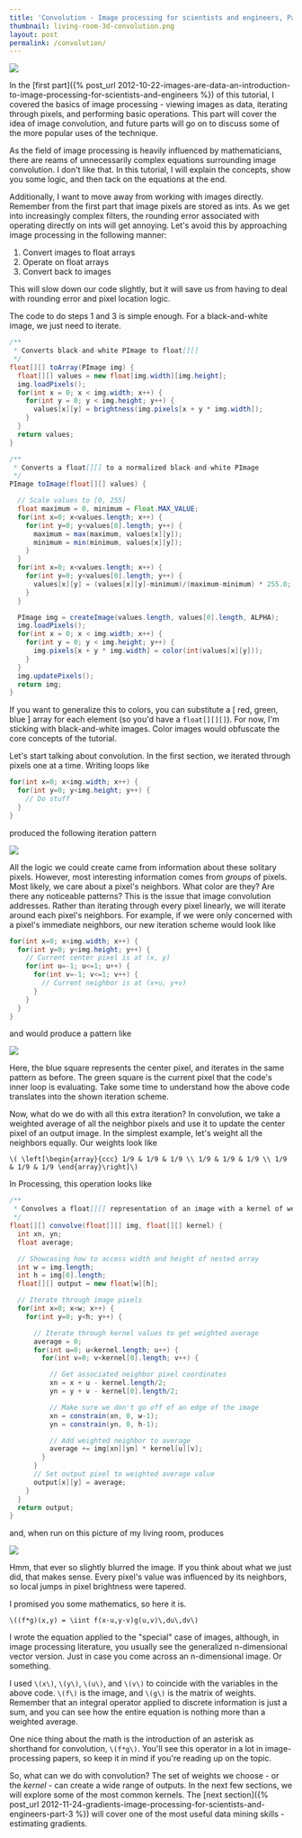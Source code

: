 ```yaml
---
title: 'Convolution - Image processing for scientists and engineers, Part 2'
thumbnail: living-room-3d-convolution.png
layout: post
permalink: /convolution/
---
```


![](/assets/2012-11-23-convolution-an-introduction-to-image-processing-for-scientists-and-engineers/living-room-3d-convolution.png)

In the [first part]({% post_url 2012-10-22-images-are-data-an-introduction-to-image-processing-for-scientists-and-engineers %})
of this tutorial, I covered the basics of image processing - viewing
images as data, iterating through pixels, and performing basic operations. This
part will cover the idea of image convolution, and future parts will go on to
discuss some of the more popular uses of the technique.

As the field of image processing is heavily influenced by mathematicians, there
are reams of unnecessarily complex equations surrounding image convolution. I don't
like that. In this tutorial, I will explain the concepts, show you some logic, and
then tack on the equations at the end.

Additionally, I want to move away from working with images directly. Remember from
the first part that image pixels are stored as ints. As we get into increasingly
complex filters, the rounding error associated with operating directly on ints
will get annoying. Let's avoid this by approaching image processing in the following
manner:

 1.  Convert images to float arrays
 2.  Operate on float arrays
 3.  Convert back to images

This will slow down our code slightly, but it will save us from having to deal
with rounding error and pixel location logic.

The code to do steps 1 and 3 is simple enough. For a black-and-white image, we
just need to iterate.

```java
/**
 * Converts black-and-white PImage to float[][]
 */
float[][] toArray(PImage img) {
  float[][] values = new float[img.width][img.height];
  img.loadPixels();
  for(int x = 0; x < img.width; x++) {
    for(int y = 0; y < img.height; y++) {
      values[x][y] = brightness(img.pixels[x + y * img.width]);
    }
  }
  return values;
}

/**
 * Converts a float[][] to a normalized black-and-white PImage
 */
PImage toImage(float[][] values) {

  // Scale values to [0, 255]
  float maximum = 0, minimum = Float.MAX_VALUE;
  for(int x=0; x<values.length; x++) {
    for(int y=0; y<values[0].length; y++) {
      maximum = max(maximum, values[x][y]);
      minimum = min(minimum, values[x][y]);
    }
  }
  for(int x=0; x<values.length; x++) {
    for(int y=0; y<values[0].length; y++) {
      values[x][y] = (values[x][y]-minimum)/(maximum-minimum) * 255.0;
    }
  }

  PImage img = createImage(values.length, values[0].length, ALPHA);
  img.loadPixels();
  for(int x = 0; x < img.width; x++) {
    for(int y = 0; y < img.height; y++) {
      img.pixels[x + y * img.width] = color(int(values[x][y]));
    }
  }
  img.updatePixels();
  return img;
}
```

If you want to generalize this to colors, you can substitute a [ red, green, blue ]
array for each element (so you'd have a `float[][][]`). For now, I'm sticking
with black-and-white images. Color images would obfuscate the core concepts of
the tutorial.

Let's start talking about convolution. In the first section, we iterated through
pixels one at a time. Writing loops like

```java
for(int x=0; x<img.width; x++) {
  for(int y=0; y<img.height; y++) {
    // Do stuff
  }
}
```

produced the following iteration pattern

![](/assets/2012-11-23-convolution-an-introduction-to-image-processing-for-scientists-and-engineers/linear.gif)

All the logic we could create came from information about these solitary pixels.
However, most interesting information comes from *groups* of pixels. Most likely,
we care about a pixel's neighbors. What color are they? Are there any noticeable
patterns? This is the issue that image convolution addresses. Rather than iterating
through every pixel linearly, we will iterate around each pixel's neighbors. For
example, if we were only concerned with a pixel's immediate neighbors, our new
iteration scheme would look like

```java
for(int x=0; x<img.width; x++) {
  for(int y=0; y<img.height; y++) {
    // Current center pixel is at (x, y)
    for(int u=-1; u<=1; u++) {
      for(int v=-1; v<=1; v++) {
        // Current neighbor is at (x+u, y+v)
      }
    }
  }
}
```

and would produce a pattern like

![](/assets/2012-11-23-convolution-an-introduction-to-image-processing-for-scientists-and-engineers/convolution.gif)

Here, the blue square represents the center pixel, and iterates in the same pattern
as before. The green square is the current pixel that the code's inner loop is
evaluating. Take some time to understand how the above code translates into the
shown iteration scheme.

Now, what do we do with all this extra iteration? In convolution, we take a
weighted average of all the neighbor pixels and use it to update the center pixel
of an output image. In the simplest example, let's weight all the neighbors equally.
Our weights look like

`\( \left[\begin{array}{ccc} 1/9 & 1/9 & 1/9 \\ 1/9 & 1/9 & 1/9 \\ 1/9 & 1/9 & 1/9 \end{array}\right]\)`

In Processing, this operation looks like

```java
/**
 * Convolves a float[][] representation of an image with a kernel of weights
 */
float[][] convolve(float[][] img, float[][] kernel) {
  int xn, yn;
  float average;

  // Showcasing how to access width and height of nested array
  int w = img.length;
  int h = img[0].length;
  float[][] output = new float[w][h];

  // Iterate through image pixels
  for(int x=0; x<w; x++) {
    for(int y=0; y<h; y++) {

      // Iterate through kernel values to get weighted average
      average = 0;
      for(int u=0; u<kernel.length; u++) {
        for(int v=0; v<kernel[0].length; v++) {

          // Get associated neighbor pixel coordinates
          xn = x + u - kernel.length/2;
          yn = y + v - kernel[0].length/2;

          // Make sure we don't go off of an edge of the image
          xn = constrain(xn, 0, w-1);
          yn = constrain(yn, 0, h-1);

          // Add weighted neighbor to average
          average += img[xn][yn] * kernel[u][v];
        }
      }
      // Set output pixel to weighted average value
      output[x][y] = average;
    }
  }
  return output;
}
```

and, when run on this picture of my living room, produces

![](/assets/2012-11-23-convolution-an-introduction-to-image-processing-for-scientists-and-engineers/composited-convolution.png)

Hmm, that ever so slightly blurred the image. If you think about what we just
did, that makes sense. Every pixel's value was influenced by its neighbors, so
local jumps in pixel brightness were tapered.

I promised you some mathematics, so here it is.

`\((f*g)(x,y) = \iint f(x-u,y-v)g(u,v)\,du\,dv\)`

I wrote the equation applied to the "special" case of images, although, in image
processing literature, you usually see the generalized n-dimensional vector
version. Just in case you come across an n-dimensional image. Or something.

I used `\(x\)`, `\(y\)`, `\(u\)`, and `\(v\)` to coincide with the variables in the above code.
`\(f\)` is the image, and `\(g\)` is the matrix of weights. Remember that an integral
operator applied to discrete information is just a sum, and you can see how the
entire equation is nothing more than a weighted average.

One nice thing about the math is the introduction of an asterisk as shorthand
for convolution, `\(f*g\)`. You'll see this operator in a lot in image-processing
papers, so keep it in mind if you're reading up on the topic.

So, what can we do with convolution? The set of weights we choose - or the *kernel* - can
create a wide range of outputs. In the next few sections, we will explore some of
the most common kernels. The [next section]({% post_url 2012-11-24-gradients-image-processing-for-scientists-and-engineers-part-3 %})
will cover one of the most useful data mining skills - estimating gradients.
